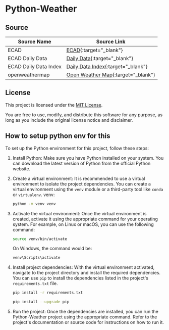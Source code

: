 # Python-Weather

## Source

| Source Name            | Source Link                          |
|------------------------|--------------------------------------|
| ECAD                   | [ECAD](https://www.ecad.eu/){:target="_blank"}         |
| ECAD Daily Data        | [Daily Data](https://www.ecad.eu/dailydata/){:target="_blank"} |
| ECAD Daily Data Index  | [Daily Data Index](https://www.ecad.eu/dailydata/index.php){:target="_blank"} |
| openweathermap         | [Open Weather Map](https://openweathermap.org/){:target="_blank"} |

## License

This project is licensed under the [MIT License](https://opensource.org/licenses/MIT). 

You are free to use, modify, and distribute this software for any purpose, as long as you include the original license notice and disclaimer.



## How to setup python env for this

To set up the Python environment for this project, follow these steps:

1. Install Python: Make sure you have Python installed on your system. You can download the latest version of Python from the official Python website.

2. Create a virtual environment: It is recommended to use a virtual environment to isolate the project dependencies. You can create a virtual environment using the `venv` module or a third-party tool like `conda` or `virtualenv`.
    venv:
    ```bash
    python -m venv venv
    ```

3. Activate the virtual environment: Once the virtual environment is created, activate it using the appropriate command for your operating system. For example, on Linux or macOS, you can use the following command:


    ```bash
    source venv/bin/activate
    ```

    On Windows, the command would be:

    ```bash
    venv\Scripts\activate
    ```

4. Install project dependencies: With the virtual environment activated, navigate to the project directory and install the required dependencies. You can use `pip` to install the dependencies listed in the project's `requirements.txt` file.

    ```bash
    pip install -r requirements.txt
    ```
    ```bash
    pip install --upgrade pip
    ```
5. Run the project: Once the dependencies are installed, you can run the Python-Weather project using the appropriate command. Refer to the project's documentation or source code for instructions on how to run it.
